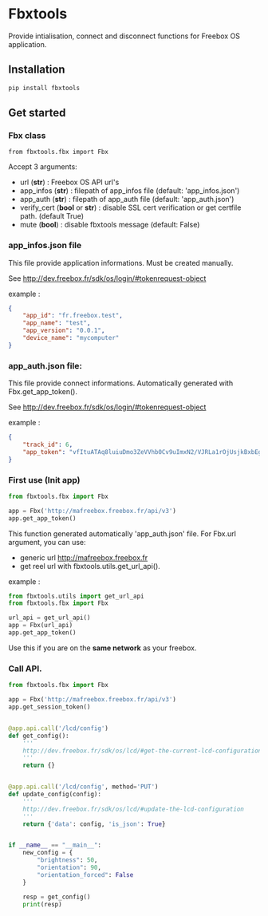 # Fbxtools

Provide intialisation, connect and disconnect functions for Freebox OS application.

## Installation

```bash
pip install fbxtools
```

## Get started

### Fbx class

```
from fbxtools.fbx import Fbx
```

Accept 3 arguments:
* url (__str__) : Freebox OS API url's
* app_infos (__str__) : filepath of app_infos file (default: 'app_infos.json') 
* app_auth (__str__) : filepath of app_auth file (default: 'app_auth.json')
* verify_cert (__bool__ or __str__) : disable SSL cert verification or get certfile path. (default True)
* mute (__bool__) : disable fbxtools message (default: False)

### app_infos.json file

This file provide application informations. Must be created manually.

See http://dev.freebox.fr/sdk/os/login/#tokenrequest-object 

example :
```json
{
	"app_id": "fr.freebox.test",
	"app_name": "test",
	"app_version": "0.0.1",
	"device_name": "mycomputer"
}
```

### app_auth.json file:

This file provide connect informations. Automatically generated with Fbx.get_app_token().

See http://dev.freebox.fr/sdk/os/login/#tokenrequest-object

example : 
```json
{
	"track_id": 6, 
	"app_token": "vfItuATAq8luiuDmo3ZeVVhb0Cv9uImxN2/VJRLa1rOjUsjkBxbEgPY9VwiwpSxq"
}
```

### First use (Init app)

```python
from fbxtools.fbx import Fbx

app = Fbx('http://mafreebox.freebox.fr/api/v3')
app.get_app_token()
```

This function generated automatically 'app_auth.json' file.
For Fbx.url argument, you can use:
* generic url http://mafreebox.freebox.fr
* get reel url with fbxtools.utils.get_url_api().

example :
```python
from fbxtools.utils import get_url_api
from fbxtools.fbx import Fbx

url_api = get_url_api()
app = Fbx(url_api)
app.get_app_token()
```
Use this if you are on the __same network__ as your freebox.

### Call API.
```python
from fbxtools.fbx import Fbx

app = Fbx('http://mafreebox.freebox.fr/api/v3')
app.get_session_token()


@app.api.call('/lcd/config')
def get_config():
	'''
	http://dev.freebox.fr/sdk/os/lcd/#get-the-current-lcd-configuration
	''' 
	return {}


@app.api.call('/lcd/config', method='PUT')
def update_config(config):
	'''
	http://dev.freebox.fr/sdk/os/lcd/#update-the-lcd-configuration
	'''
	return {'data': config, 'is_json': True}


if __name__ == "__main__":
	new_config = {	
		"brightness": 50,
		"orientation": 90,
		"orientation_forced": False
	}

	resp = get_config()
	print(resp)
```

